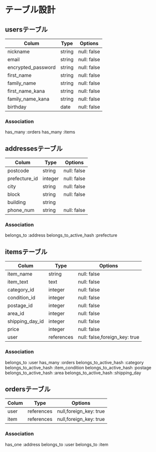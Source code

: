 # テーブル設計

## usersテーブル

| Colum              |  Type        | Options       |  
| ------------------ | ------------ | ------------- |  
| nickname           | string       | null: false   | 
| email              | string       | null: false   |
| encrypted_password | string       | null: false   |
| first_name         | string       | null: false   |
| family_name        | string       | null: false   |
| first_name_kana    | string       | null: false   |
| family_name_kana   | string       | null: false   |
| birthday           | date         | null: false   |

### Association
  has_many :orders
  has_many :items

## addressesテーブル
| Colum         | Type       | Options      |
| ------------- | ---------- | ------------ |
| postcode      | string     | null: false  |
| prefecture_id | integer    | null: false  |
| city          | string     | null: false  |
| block         | string     | null: false  |
| building      | string     |              |
| phone_num     | string     | null: false  |

### Association
  belongs_to :address
  belongs_to_active_hash :prefecture

## itemsテーブル

| Colum           | Type          | Options                       |
| --------------- | ------------- | ----------------------------- |
| item_name       | string        | null: false                   |
| item_text       | text          | null: false                   |
| category_id     | integer       | null: false                   |
| condition_id    | integer       | null: false                   |
| postage_id      | integer       | null: false                   |
| area_id         | integer       | null: false                   |
| shipping_day_id | integer       | null: false                   | 
| price           | integer       | null: false                   |
| user            | references    | null: false,foreign_key: true |

### Association
  belongs_to :user
  has_many :orders
  belongs_to_active_hash :category
  belongs_to_active_hash :item_condition
  belongs_to_active_hash :postage
  belongs_to_active_hash :area
  belongs_to_active_hash :shipping_day

## ordersテーブル
| Colum |  Type      | Options                |
| ----- | ---------- | ---------------------- |
| user  | references | null,foreign_key: true |
| item  | references | null,foreign_key: true |

### Association
  has_one :address
  belongs_to :user
  belongs_to :item

